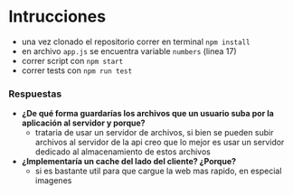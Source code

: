 # Intrucciones 
- una vez clonado el repositorio correr en terminal `npm install`
- en archivo `app.js` se encuentra variable `numbers` (linea 17) 
- correr script con `npm start`
- correr tests con `npm run test`
### Respuestas
- **¿De qué forma guardarías los archivos que un usuario suba por la aplicación al servidor
y porque?**
    - trataria de usar un servidor de archivos, si bien se pueden subir archivos al servidor de la api creo que lo mejor es usar un servidor dedicado al almacenamiento de estos archivos
- **¿Implementaría un cache del lado del cliente? ¿Porque?**
    - si es bastante util para que cargue la web mas rapido, en especial imagenes